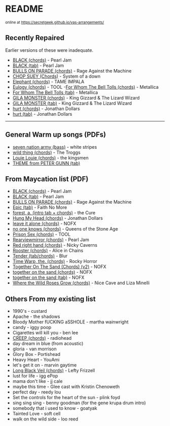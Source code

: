 # README

<small>online at <https://secretgeek.github.io/vas-arrangements/></small>

## Recently Repaired

Earlier versions of these were inadequate.

- [BLACK (chords)](.\black_chords__pearl_jam.pdf) - Pearl Jam
- [BLACK (tab)](.\black_tab__pearl_jam.pdf) - Pearl Jam
- [BULLS ON PARADE (chords)](.\bulls_on_parade_chords.pdf) - Rage Against the Machine
- [CHOP SUEY (Chords)](.\chop_suey_chords__system_of_a_down.pdf) - System of a down
- [Elephant (chords)](.\elephant_chords__tame_impala.pdf) - TAME IMPALA
- [Eulogy (chords)](.\eulogy_chords__TOOL.pdf) - TOOL
-[For Whom The Bell Tolls (chords)](.\for_whom_the_bell_tolls_chords__TOOL.pdf) - Metallica
- [For Whom The Bell Tolls (tab)](.\for_whom_the_bell_tolls_tab__TOOL.pdf) - Metallica
- [GILA MONSTER (chords)](gila_monster_chords__King_Gizzard_and_the_Lizard_Wizzard.pdf) - King Gizzard & The Lizard Wizard
- [GILA MONSTER (tab)](.\gila_monster_tab__king_gizzard_and_the_lizard_wizard.pdf) - King Gizzard & The Lizard Wizard
- [hurt (chords)](.\hurt_chords__Johnny_Cash.pdf) - Jonathan Dollars
- [hurt (tab)](.\hurt_tab__johnny_cash.pdf) - Jonathan Dollars

------

## General Warm up songs (PDFs)

- [seven nation army (bass)](.\seven_nation_army_bass.pdf) - white stripes
- [wild thing (chords)](.\wild_thing_chords.pdf) - The Troggs
- [Louie Louie (chords)](./01_Louie_Louie.pdf) - the kingsmen
- [THEME from PETER GUNN (tab)](02_THEME_from_PETER_GUNN.pdf)

## From Maycation list (PDF)

- [BLACK (chords)](.\black_chords__pearl_jam.pdf) - Pearl Jam
- [BLACK (tab)](.\black_tab__pearl_jam.pdf) - Pearl Jam
- [BULLS ON PARADE (chords)](.\bulls_on_parade_chords.pdf) - Rage Against the Machine
- [Epic (tab)](.\epic_tab.pdf) - Faith No More
- [forest, a. (intro tab + chords)](.\a_forest_chords.pdf) - the Cure
- [Hung My Head (chords)](.\00_Hung_My_Head.pdf) - Jonathan Dollars
- [leave it alone (chords)](.\leave_it_alone_chords.pdf) - NOFX
- [no one knows (chords)](.\no_one_knows_chords.pdf) - Queens of the Stone Age
- [Prison Sex (chords)](.\prison_sex_chords.pdf) - TOOL
- [Rearviewmirror (chords)](.\rearviewmirror_chords.pdf) - Pearl Jam
- [Red right hand (chords)](.\red_right_hand_chords.pdf) - Nicky Caverns
- [Rooster (chords)](.\rooster_chords.pdf) - Alice in Chains
- [Tender (tab/chords)](.\03_Tender_Blur.pdf) - Blur
- [Time Warp, the. (chords)](.\the_rocky_horror_picture_show_the_time_warp_chords.pdf) - Rocky Horror
- [Together On The Sand (Chords) (v2)](.\Together_On_The_Sand_Chords_(ver_2)_by_NOFXtabs_@_Ultimate_Guitar_Archive.pdf) - NOFX
- [together on the sand (chords)](.\together_on_the_sand_chords.pdf) - NOFX
- [together on the sand (tab)](.\together_on_the_sand_tab.pdf) - NOFX
- [Where the Wild Roses Grow (chords)](.\where_the_wild_roses_grow_chords.pdf) - Nice Cave and Liza Minelli

## Others From my existing list

- 1990's - custard
- Apache - the shadows
- Bloody Mother fUCKING aSSHOLE - martha wainwright
- candy - iggy poop
- Cigarettes will kill you - ben lee
- [CREEP (chords)](.\creep_chords.pdf) - radiohead
- day dream in blue (from acoustic)
- gloria - van morrison
- Glory Box - Portishead
- Heavy Heart - YouAmi
- let's get it on - marvin gaytime
- [Long Black Veil (chords)](.\long_black_veil__lefty_frizzell_chords.pdf) - Lefty Frizzell
- lust for life - igg ePop
- mama don't like - jj cale
- maybe this time - Glee cast with Kristin Chenoweth
- perfect day - reedy lou
- Set the controls for the heart of the sun - plink foyd
- sing sing sing - benny goodman (for the gene krupa drum intro)
- somebody that i used to know - goatyak
- Tainted Love - soft cell
- walk on the wild side - loo reed
